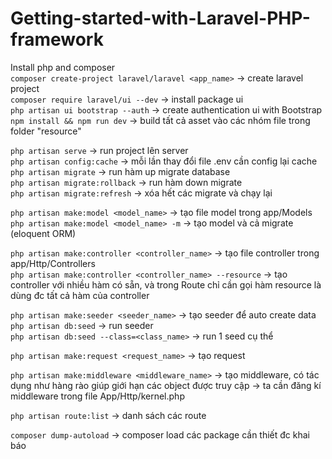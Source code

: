 # Getting-started-with-Laravel-PHP-framework
Install php and composer <br>
`composer create-project laravel/laravel <app_name>` -> create laravel project <br>
`composer require laravel/ui --dev` -> install package ui <br>
`php artisan ui bootstrap --auth` -> create authentication ui with Bootstrap <br>
`npm install && npm run dev` -> build tất cả asset vào các nhóm file trong folder "resource" <br>

`php artisan serve` -> run project lên server <br>
`php artisan config:cache` -> mỗi lần thay đổi file .env cần config lại cache <br>
`php artisan migrate` -> run hàm up migrate database <br>
`php artisan migrate:rollback` -> run hàm down migrate <br>
`php artisan migrate:refresh` -> xóa hết các migrate và chạy lại

`php artisan make:model <model_name>` -> tạo file model trong app/Models <br>
`php artisan make:model <model_name> -m` -> tạo model và cả migrate (eloquent ORM) <br>

`php artisan make:controller <controller_name>` -> tạo file controller trong app/Http/Controllers <br>
`php artisan make:controller <controller_name> --resource` -> tạo controller với nhiều hàm có sẵn, và trong Route chỉ cần gọi hàm resource là dùng đc tất cả hàm của controller <br>

`php artisan make:seeder <seeder_name>` -> tạo seeder để auto create data <br>
`php artisan db:seed` -> run seeder <br>
`php artisan db:seed --class=<class_name>` -> run 1 seed cụ thể <br>

`php artisan make:request <request_name>` -> tạo request <br>

`php artisan make:middleware <middleware_name>` -> tạo middleware, có tác dụng như hàng rào giúp giới hạn các object được truy cập -> ta cần đăng kí middleware trong file App/Http/kernel.php <br>

`php artisan route:list` -> danh sách các route <br>

`composer dump-autoload` -> composer load các package cần thiết đc khai báo
